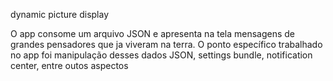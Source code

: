 dynamic picture display

O app consome um arquivo JSON e apresenta na tela mensagens de grandes pensadores que ja viveram na terra. O ponto específico trabalhado no app foi manipulação desses dados JSON, settings bundle, notification center, entre outos aspectos
